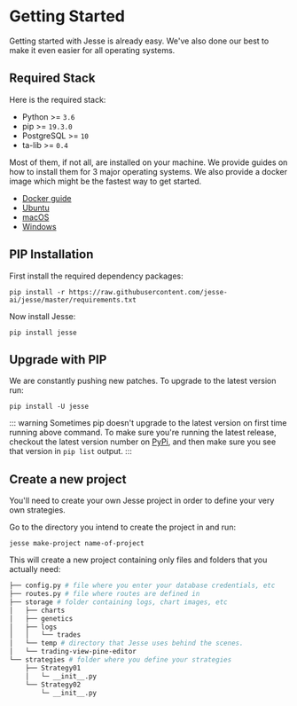 # Getting Started

Getting started with Jesse is already easy. We've also done our best to make it even easier for all operating systems.

<!-- In case you already have the required stack installed on your environment, you can move on to the [package installation](./package-installation) page.   -->

## Required Stack

Here is the required stack:

-   Python >= `3.6`
-   pip >= `19.3.0`
-   PostgreSQL >= `10`
-   ta-lib >= `0.4`

Most of them, if not all, are installed on your machine. We provide guides on how to install them for 3 major operating systems. We also provide a docker image which might be the fastest way to get started.

- [Docker guide](/docs/getting-started/docker.md)
- [Ubuntu](/docs/getting-started/environment-setup.html#ubuntu)
- [macOS](/docs/getting-started/environment-setup.html#macos)
- [Windows](/docs/getting-started/environment-setup.html#windows)

## PIP Installation

First install the required dependency packages:
```
pip install -r https://raw.githubusercontent.com/jesse-ai/jesse/master/requirements.txt
```

Now install Jesse:
```
pip install jesse
```

## Upgrade with PIP

We are constantly pushing new patches. To upgrade to the latest version run:
```
pip install -U jesse
```

::: warning
Sometimes pip doesn't upgrade to the latest version on first time running above command. To make sure you're running the latest release, checkout the latest version number on [PyPi](https://pypi.org/project/jesse/), and then make sure you see that version in `pip list` output.
:::

## Create a new project

You'll need to create your own Jesse project in order to define your very own strategies.

Go to the directory you intend to create the project in and run:

```
jesse make-project name-of-project
```

This will create a new project containing only files and folders that you actually need:

```sh
├── config.py # file where you enter your database credentials, etc
├── routes.py # file where routes are defined in
├── storage # folder containing logs, chart images, etc
│   ├── charts
│   ├── genetics
│   ├── logs
│   │   └── trades
│   └── temp # directory that Jesse uses behind the scenes.
│   └── trading-view-pine-editor
└── strategies # folder where you define your strategies
    ├── Strategy01
    │   └─ __init__.py
    └── Strategy02
        └─ __init__.py
```
